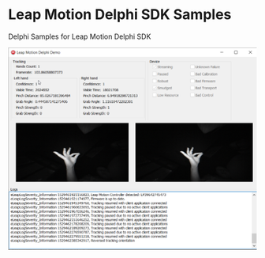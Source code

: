 # Leap Motion Delphi SDK Samples

Delphi Samples for Leap Motion Delphi SDK

![Alt text](/res/screenshot.png?raw=true)